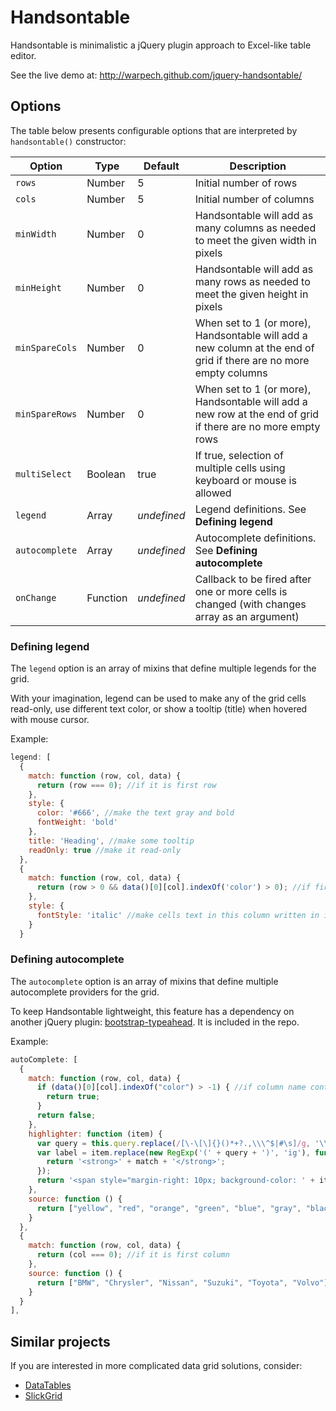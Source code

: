 # Handsontable

Handsontable is minimalistic a jQuery plugin approach to Excel-like table editor.

See the live demo at: http://warpech.github.com/jquery-handsontable/

## Options

The table below presents configurable options that are interpreted by `handsontable()` constructor:

  Option        | Type     | Default     | Description
----------------|----------|-------------|-------------
 `rows`         | Number   | 5           | Initial number of rows
 `cols`         | Number   | 5           | Initial number of columns
 `minWidth`     | Number   | 0           | Handsontable will add as many columns as needed to meet the given width in pixels
 `minHeight`    | Number   | 0           | Handsontable will add as many rows as needed to meet the given height in pixels
 `minSpareCols` | Number   | 0           | When set to 1 (or more), Handsontable will add a new column at the end of grid if there are no more empty columns
 `minSpareRows` | Number   | 0           | When set to 1 (or more), Handsontable will add a new row at the end of grid if there are no more empty rows
 `multiSelect`  | Boolean  | true        | If true, selection of multiple cells using keyboard or mouse is allowed
 `legend`       | Array    | _undefined_ | Legend definitions. See **Defining legend**
 `autocomplete` | Array    | _undefined_ | Autocomplete definitions. See **Defining autocomplete**
 `onChange`     | Function | _undefined_ | Callback to be fired after one or more cells is changed (with changes array as an argument)

### Defining legend

The `legend` option is an array of mixins that define multiple legends for the grid. 

With your imagination, legend can be used to make any of the grid cells read-only, use different 
text color, or show a tooltip (title) when hovered with mouse cursor.

Example:

```js
legend: [
  {
    match: function (row, col, data) {
      return (row === 0); //if it is first row
    },
    style: {
      color: '#666', //make the text gray and bold
      fontWeight: 'bold'
    },
    title: 'Heading', //make some tooltip
    readOnly: true //make it read-only
  },
  {
    match: function (row, col, data) {
      return (row > 0 && data()[0][col].indexOf('color') > 0); //if first cell in this column contains word "color"
    },
    style: {
      fontStyle: 'italic' //make cells text in this column written in italic
    }
  }
```

### Defining autocomplete

The `autocomplete` option is an array of mixins that define multiple autocomplete providers for the grid. 

To keep Handsontable lightweight, this feature has a dependency on another jQuery plugin: 
[bootstrap-typeahead](https://github.com/twitter/bootstrap/blob/master/js/bootstrap-typeahead.js). 
It is included in the repo.

Example:

```js
autoComplete: [
  {
    match: function (row, col, data) {
      if (data()[0][col].indexOf("color") > -1) { //if column name contains word "color"
        return true;
      }
      return false;
    },
    highlighter: function (item) {
      var query = this.query.replace(/[\-\[\]{}()*+?.,\\\^$|#\s]/g, '\\$&');
      var label = item.replace(new RegExp('(' + query + ')', 'ig'), function ($1, match) {
        return '<strong>' + match + '</strong>';
      });
      return '<span style="margin-right: 10px; background-color: ' + item + '">&nbsp;&nbsp;&nbsp;</span>' + label;
    },
    source: function () {
      return ["yellow", "red", "orange", "green", "blue", "gray", "black", "white"]
    }
  },
  {
    match: function (row, col, data) {
      return (col === 0); //if it is first column
    },
    source: function () {
      return ["BMW", "Chrysler", "Nissan", "Suzuki", "Toyota", "Volvo"]
    }
  }
],
```

## Similar projects

If you are interested in more complicated data grid solutions, consider:
 - [DataTables](http://datatables.net/)
 - [SlickGrid](https://github.com/mleibman/SlickGrid)